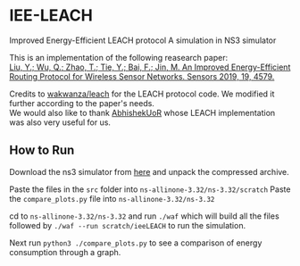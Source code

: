# IEE-LEACH
Improved Energy-Efficient LEACH protocol
A simulation in NS3 simulator

This is an implementation of the following reasearch paper:  
[Liu, Y.; Wu, Q.; Zhao, T.; Tie, Y.; Bai, F.; Jin, M. An Improved Energy-Efficient Routing Protocol for Wireless Sensor Networks. Sensors 2019, 19, 4579.](https://www.mdpi.com/1424-8220/19/20/4579)

Credits to [wakwanza/leach](https://github.com/wakwanza/leach) for the LEACH protocol code. We modified it further according to the paper's needs.     
We would also like to thank [AbhishekUoR](https://github.com/AbhishekUoR) whose LEACH implementation was also very useful for us.

## How to Run  

Download the ns3 simulator from [here](https://www.nsnam.org/releases/ns-3-32/) and unpack the compressed archive.

Paste the files in the `src` folder into `ns-allinone-3.32/ns-3.32/scratch`
Paste the `compare_plots.py` file into `ns-allinone-3.32/ns-3.32`

cd to `ns-allinone-3.32/ns-3.32` and run `./waf` which will build all the files followed by `./waf --run scratch/ieeLEACH` to run the simulation.  

Next run `python3 ./compare_plots.py` to see a comparison of energy consumption through a graph.
